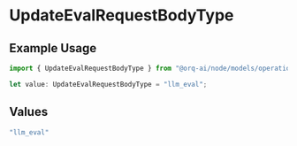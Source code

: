 # UpdateEvalRequestBodyType

## Example Usage

```typescript
import { UpdateEvalRequestBodyType } from "@orq-ai/node/models/operations";

let value: UpdateEvalRequestBodyType = "llm_eval";
```

## Values

```typescript
"llm_eval"
```